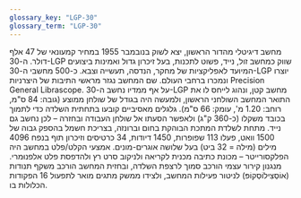 ```yaml
---
glossary_key: "LGP-30"
glossary_term: "LGP-30"
---
```


מחשב דיגיטלי מהדור הראשון, יצא לשוק בנובמבר 1955 במחיר קמעונאי של 47 אלף דולר. ה-30-LGP שווק כמחשב זול, נייד, פשוט לתכנות, בעל זיכרון גדול ואמינות ביצועים המיועד לאפליקציות של מחקר, הנדסה, תעשייה וצבא. כ-500 מחשבי ה-30-LGP יוצרו ונמכרו ברחבי העולם. שם המחשב נגזר מראשי התיבות של היצרניות Precision General Librascope. על אף ממדיו נחשב ה-30-LGP מחשב קטן, ונהוג לייחס לו את התואר המחשב השולחני הראשון, ולמעשה היה בגודל של שולחן ממוצע (גובה: 84 ס"מ, רוחב: 1.20 מ', עומק: 66 ס"מ). גלגלים מאסיביים קובעו בתחתית השלדה כדי לתמוך בכובד משקלו (כ-360 ק"ג) ולאפשר הסעתו אל שולחן העבודה ובחזרה – לכן נחשב גם נייד. מתחת לשלדת המתכת הבוהקת בחום וברונזה, בצריכת חשמל בהספק גבוה של 1500 וואט, פעלו 113 שפופרות, 1450 דיודות, 34 כרטיסים וזיכרון תוף בנפח 4096 מילים (מילה = 32 ביט) בעל שלושה אוגרים-מונים. אמצעי הקלט/פלט במחשב היה הפלקסורייטר – מכונת כתיבה מכנית לקריאה ולניקוב סרט רץ ולהדפסת פלט אלפנוּמרי. מנגנון קירור עצמי הורכב סמוך לרצפת השלדה, ובחזית המחשב הורכב משקף תנודות (אוֹסְצִילוֹסְקוֹפּ) לניטור פעילות המחשב, ולצידו ממשק מתגים מואר לתפעול 16 הפקודות הכלולות בו.
